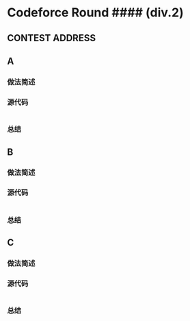 # Codeforce Round #### (div.2)

## CONTEST ADDRESS

## A

### 做法简述

### 源代码

```c++

```

### 总结

## B

### 做法简述

### 源代码

```c++

```

### 总结

## C

### 做法简述

### 源代码

```c++

```

### 总结


